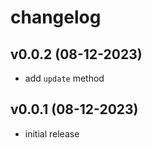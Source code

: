 # changelog

## v0.0.2 (08-12-2023)

* add `update` method

## v0.0.1 (08-12-2023)

* initial release
